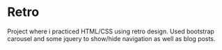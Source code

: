# Retro

Project where i practiced HTML/CSS using retro design. Used bootstrap carousel and some jquery to show/hide navigation as well as blog posts.
